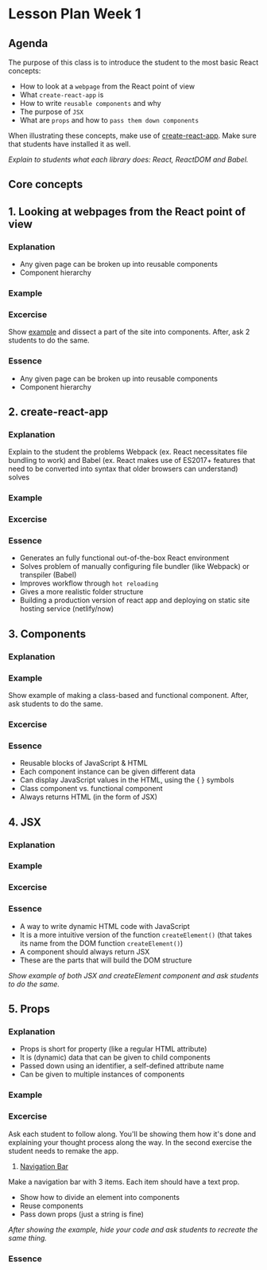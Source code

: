 # Lesson Plan Week 1

## Agenda

The purpose of this class is to introduce the student to the most basic React concepts:

- How to look at a `webpage` from the React point of view
- What `create-react-app` is
- How to write `reusable components` and why
- The purpose of `JSX`
- What are `props` and how to `pass them down components`

When illustrating these concepts, make use of [create-react-app](https://github.com/facebook/create-react-app). Make sure that students have installed it as well.

_Explain to students what each library does: React, ReactDOM and Babel._

## Core concepts

## 1. Looking at webpages from the React point of view

### Explanation
- Any given page can be broken up into reusable components
- Component hierarchy
### Example
### Excercise 
Show [example](https://htmlstream.com/preview/unify-v2.6.2/unify-main/home/home-default.html) and dissect a part of the site into components. After, ask 2 students to do the same.
### Essence
- Any given page can be broken up into reusable components
- Component hierarchy



## 2. create-react-app

### Explanation
Explain to the student the problems Webpack (ex. React necessitates file bundling to work) and Babel (ex. React makes use of ES2017+ features that need to be converted into syntax that older browsers can understand) solves
### Example

### Excercise 

### Essence
- Generates an fully functional out-of-the-box React environment
- Solves problem of manually configuring file bundler (like Webpack) or transpiler (Babel)
- Improves workflow through `hot reloading`
- Gives a more realistic folder structure
- Building a production version of react app and deploying on static site hosting service (netlify/now)


## 3. Components

### Explanation
### Example
Show example of making a class-based and functional component. After, ask students to do the same.
### Excercise 
### Essence
- Reusable blocks of JavaScript & HTML
- Each component instance can be given different data
- Can display JavaScript values in the HTML, using the { } symbols
- Class component vs. functional component
- Always returns HTML (in the form of JSX)

## 4. JSX

### Explanation
### Example
### Excercise 
### Essence
- A way to write dynamic HTML code with JavaScript
- It is a more intuitive version of the function `createElement()` (that takes its name from the DOM function `createElement()`)
- A component should always return JSX
- These are the parts that will build the DOM structure

_Show example of both JSX and createElement component and ask students to do the same._

## 5. Props

### Explanation
- Props is short for property (like a regular HTML attribute)
- It is (dynamic) data that can be given to child components
- Passed down using an identifier, a self-defined attribute name
- Can be given to multiple instances of components
### Example
### Excercise 
Ask each student to follow along. You'll be showing them how it's done and explaining your thought process along the way. In the second exercise the student needs to remake the app.

1. [Navigation Bar](../../examples/navigationbar)

Make a navigation bar with 3 items. Each item should have a text prop.

- Show how to divide an element into components
- Reuse components
- Pass down props (just a string is fine)

_After showing the example, hide your code and ask students to recreate the same thing._

### Essence


